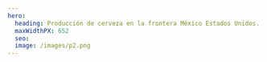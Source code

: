 ```yaml
---
hero:
  heading: Producción de cerveza en la frontera México Estados Unidos. 
  maxWidthPX: 652
  seo:
  image: /images/p2.png
---
```

